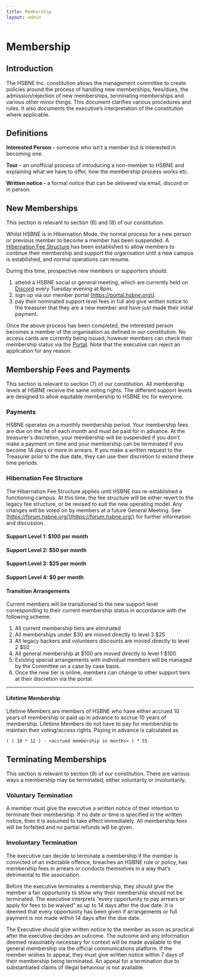 ```yaml
---
title: Membership
layout: admin
---
```


# Membership

## Introduction
The HSBNE Inc. constitution allows the management committee to create policies around the process of handling new memberships, fees/dues, the admission/rejection of new memberships, terminating memberships and various other minor things. This document clarifies various procedures and rules. It also documents the executive’s interpretation of the constitution where applicable.

## Definitions
**Interested Person -** someone who isn’t a member but is interested in becoming one.

**Tour -** an unofficial process of introducing a non-member to HSBNE and explaining what we have to offer, how the membership process works etc.

**Written notice -** a formal notice that can be delivered via email, discord or in person.

## New Memberships
This section is relevant to section (6) and (8) of our constitution. 

Whilst HSBNE is in Hibernation Mode, the normal process for a new person or previous member to become a member has been suspended. A [Hibernation Fee Structure](#hibernation-fee-structure) has been established to allow members to continue their membership and support the organisation until a new campus is established, and normal operations can resume. 

During this time, prospective new members or supporters should:
1. attend a HSBNE social or general meeting, which are currently held on [Discord](https://chat.hsbne.org/) every Tuesday evening at 8pm. 
2. sign up via our member portal [\(https://portal.hsbne.org\)](https://portal.hsbne.org).
3. pay their nominated support level fees in full and give written notice to the treasurer that they are a new member and have just made their initial payment.

Once the above process has been completed, the interested person becomes a member of the organisation as defined in our constitution. No access cards are currently being issued, however members can check their membership status via the [Portal](https://portal.hsbne.org). Note that the executive can reject an application for any reason.

## Membership Fees and Payments
This section is relevant to section (7) of our constitution. All membership levels at HSBNE receive the same voting rights. The different support levels are designed to allow equitable membership to HSBNE Inc for everyone.

### Payments
HSBNE operates on a monthly membership period. Your membership fees are due on the 1st of each month and must be paid for in advance. At the treasurer's discretion, your membership will be suspended if you don’t make a payment on time and your membership can be terminated if you become 14 days or more in arrears. If you make a written request to the Treasurer prior to the due date, they can use their discretion to extend these time periods.


### Hibernation Fee Structure ###
The Hibernation Fee Structure applies until HSBNE has re-established a functioning campus. At this time, the fee structure will be either revert to the legacy fee structure, or be revised to suit the new operating model. Any changes will be voted on by members at a future General Meeting. See [https://forum.hsbne.org/](https://forum.hsbne.org/) for further information and discussion.


#### Support Level 1: \$100 per month ####

#### Support Level 2: \$50 per month ####

#### Support Level 3: \$25 per month ####

#### Support Level 4: \$0 per month ####

#### Transition Arrangements ####
Current members will be transitioned to the new support level corresponding to their current membership status in accordance with the following scheme.
1. All current membership tiers are eliminated
2. All memberships under $30 are moved directly to level 3 $25
3. All legacy hackers and volunteers discounts are moved directly to level 2 $50
4. All general membership at $100 are moved directly to level 1 $100
5. Existing special arrangements with individual members will be managed by the Committee on a case by case basis. 
6. Once the new tier is online, members can change to other support tiers at their discretion via the portal. 


---

#### Lifetime Membership
Lifetime Members are members of HSBNE who have either accrued 10 years of membership or paid up in advance to accrue 10 years of membership. Lifetime Members do not have to pay for membership to maintain their voting/access rights. Paying in advance is calculated as 

    ( ( 10 * 12 ) - <accrued membership in months> ) * 55

## Terminating Memberships
This section is relevant to section (9) of our constitution. There are various ways a membership may be terminated, either voluntarily or involuntarily.

### Voluntary Termination
A member must give the executive a written notice of their intention to terminate their membership. If no date or time is specified in the written notice, then it is assumed to take effect immediately. All membership fees will be forfeited and no partial refunds will be given.

### Involuntary Termination
The executive can decide to terminate a membership if the member is convicted of an indictable offence, breaches an HSBNE rule or policy, has membership fees in arrears or conducts themselves in a way that’s detrimental to the association.

Before the executive terminates a membership, they should give the member a fair opportunity to show why their membership should not be terminated. The executive interprets “every opportunity to pay arrears or apply for fees to be waived” as up to 14 days after the due date. It is deemed that every opportunity has been given if arrangements or full payment is not made within 14 days after the due date.

The Executive should give written notice to the member as soon as practical after the executive decides an outcome. The outcome and any information deemed reasonably necessary for context will be made available to the general membership via the official communications platform. If the member wishes to appeal, they must give written notice within 7 days of their membership being terminated. An appeal for a termination due to substantiated claims of illegal behaviour is not available.
